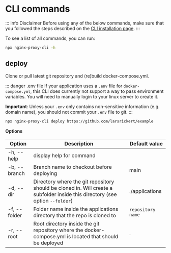 # CLI commands

::: info Disclaimer
Before using any of the below commands, make sure that you followed the steps described on the [CLI installation page](/cli/installation).
:::

To see a list of all commands, you can run:

```bash
npx nginx-proxy-cli -h
```

## deploy

Clone or pull latest git repository and (re)build docker-compose.yml.

::: danger .env file
If your application uses a `.env` file for `docker-compose.yml`, this CLI does currently not support a way to pass environment variables. You will need to manually login to your linux server to create it.

**Important**: Unless your `.env` only contains non-sensitive information (e.g. domain name), you should not commit your `.env` file to git.
:::

```bash
npx nginx-proxy-cli deploy https://github.com/larsrickert/example
```

**Options**

| Option       | Description                                                                                                                   | Default value     |
| ------------ | ----------------------------------------------------------------------------------------------------------------------------- | ----------------- |
| -h, --help   | display help for command                                                                                                      |                   |
| -b, --branch | Branch name to checkout before deploying                                                                                      | main              |
| -d, --dir    | Directory where the git repository should be cloned in. Will create a subfolder inside this directory (see option `--folder`) | ./applications    |
| -f, --folder | Folder name inside the applications directory that the repo is cloned to                                                      | `repository name` |
| -r, --root   | Root directory inside the git repository where the docker-compose.yml is located that should be deployed                      | .                 |
